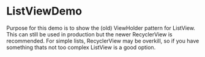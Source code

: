 # ListViewDemo

Purpose for this demo is to show the (old) ViewHolder pattern for ListView. This can still be used in production but the newer RecyclerView is recommended. For simple lists, RecyclerView may be overkill, so if you have something thats not too complex ListView is a good option.
